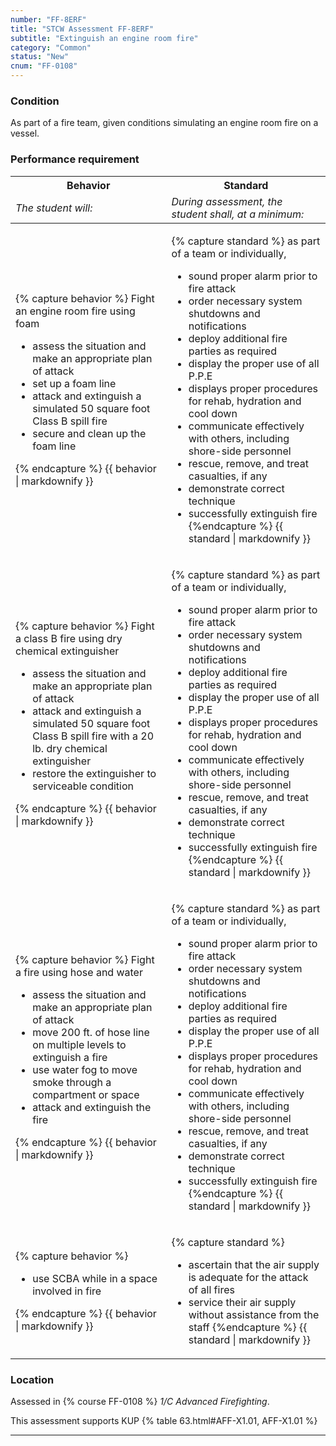 ```yaml
---
number: "FF-8ERF"
title: "STCW Assessment FF-8ERF"
subtitle: "Extinguish an engine room fire"
category: "Common"
status: "New"
cnum: "FF-0108"
---
```

### Condition

As part of a fire team, given conditions simulating an engine room fire on a vessel.

### Performance requirement 

<table width='100%' class='Guidelines'>
 <thead>
 <tr>
     <th class='thirty'>Behavior</th>
     <th class='seventy'>Standard</th>
 </tr>
 <tr>
     <td><em>The student will:</em></td>
     <td><em>During assessment, the student shall, at a minimum:</em></td>
 </tr>
 </thead>
 <tbody>
 

<tr><td>

{% capture behavior %}
Fight an engine room fire using foam

* assess the situation and make an appropriate plan of attack
* set up a foam line
* attack and extinguish a simulated 50 square foot Class B spill fire
* secure and clean up the foam line

{% endcapture %}
{{ behavior | markdownify }}

</td><td>

{% capture standard %}
as part of a team or individually,

* sound proper alarm prior to fire attack
* order necessary system shutdowns and notifications
* deploy additional fire parties as required 
* display the proper use of all P.P.E
* displays proper procedures for rehab, hydration and cool down 
* communicate effectively with others, including shore-side personnel
* rescue, remove, and treat casualties, if any
* demonstrate correct technique
* successfully extinguish fire
{%endcapture %}
{{ standard | markdownify }}

</td></tr>



<tr><td>

{% capture behavior %}
Fight a class B fire using dry chemical extinguisher

* assess the situation and make an appropriate plan of attack
* attack and extinguish a simulated 50 square foot Class B spill fire with a 20 lb. dry chemical extinguisher
* restore the extinguisher to serviceable condition 

{% endcapture %}
{{ behavior | markdownify }}

</td><td>

{% capture standard %}
as part of a team or individually,

* sound proper alarm prior to fire attack
* order necessary system shutdowns and notifications
* deploy additional fire parties as required 
* display the proper use of all P.P.E
* displays proper procedures for rehab, hydration and cool down 
* communicate effectively with others, including shore-side personnel
* rescue, remove, and treat casualties, if any
* demonstrate correct technique
* successfully extinguish fire
{%endcapture %}
{{ standard | markdownify }}

</td></tr>



<tr><td>

{% capture behavior %}
Fight a fire using hose and water

* assess the situation and make an appropriate plan of attack
* move 200 ft. of hose line on multiple levels to extinguish a fire
* use water fog to move smoke through a compartment or space
* attack and extinguish the fire


{% endcapture %}
{{ behavior | markdownify }}

</td><td>

{% capture standard %}
as part of a team or individually,

* sound proper alarm prior to fire attack
* order necessary system shutdowns and notifications
* deploy additional fire parties as required 
* display the proper use of all P.P.E
* displays proper procedures for rehab, hydration and cool down 
* communicate effectively with others, including shore-side personnel
* rescue, remove, and treat casualties, if any
* demonstrate correct technique
* successfully extinguish fire
{%endcapture %}
{{ standard | markdownify }}

</td></tr>



<tr><td>

{% capture behavior %}
* use SCBA while in a space involved in fire



{% endcapture %}
{{ behavior | markdownify }}

</td><td>

{% capture standard %}
* ascertain that the air supply is adequate for the attack of all fires 
* service their air supply without assistance from the staff
{%endcapture %}
{{ standard | markdownify }}

</td></tr>



 </tbody>
 </table>

### Location

Assessed in  {% course  FF-0108 %}  *1/C Advanced Firefighting*.

This assessment supports KUP {% table 63.html#AFF-X1.01, AFF-X1.01 %}

***

